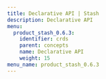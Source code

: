 ```yaml
---
title: Declarative API | Stash
description: Declarative API
menu:
  product_stash_0.6.3:
    identifier: crds
    parent: concepts
    name: Declarative API
    weight: 15
menu_name: product_stash_0.6.3
---
```


